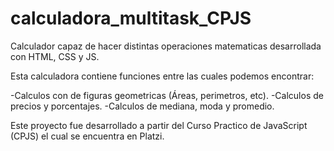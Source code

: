 # calculadora_multitask_CPJS
Calculador capaz de hacer distintas operaciones matematicas desarrollada con HTML, CSS y JS.

Esta calculadora contiene funciones entre las cuales podemos encontrar:

-Calculos con de figuras geometricas (Áreas, perimetros, etc).
-Calculos de precios y porcentajes.
-Calculos de mediana, moda y promedio.

Este proyecto fue desarrollado a partir del Curso Practico de JavaScript (CPJS) el cual se encuentra en Platzi.
